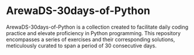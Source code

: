 # ArewaDS-30days-of-Python
ArewaDS-30days-of-Python is a collection created to facilitate daily coding practice and elevate proficiency in Python programming. This repository encompasses a series of exercises and their corresponding solutions, meticulously curated to span a period of 30 consecutive days.
